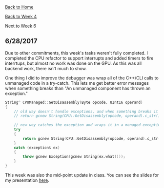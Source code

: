 [Back to Home](../../README.md)

[Back to Week 4](Week4.md)

[Next to Week 6](Week6.md)

## 6/28/2017

Due to other commitments, this week's tasks weren't fully completed. I completed the CPU refactor to support interrupts and added timers to fire interrtups, but almost no work was done on the GPU. As this was all backend work, there isn't much to show.

One thing I did to improve the debugger was wrap all of the C++/CLI calls to unmanaged code in a try-catch. This lets me get better error messages when something breaks than "An unmanaged component has thrown an exception."

```c++
String^ CPUManaged::GetDisassembly(Byte opcode, UInt16 operand)
{
    // old way doesn't handle exceptions, and when something breaks it isn't helpful
	// return gcnew String(CPU::GetDisassembly(opcode, operand).c_str());
    
    // new way catches the exception and wraps it in a managed exception for better debugging
	try
	{
		return gcnew String(CPU::GetDisassembly(opcode, operand).c_str());
	}
	catch (exception& ex)
	{
		throw gcnew Exception(gcnew String(ex.what()));
	}
}
```

This week was also the mid-point update in class. You can see the slides for my presentation [here](../Resources/Update.pptx).
